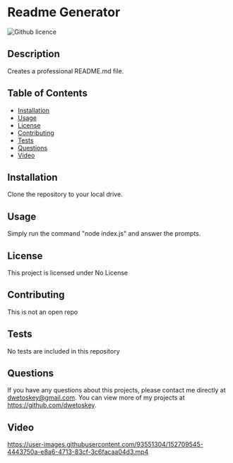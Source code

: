 # Readme Generator
  ![Github licence](https://img.shields.io/badge/Public%20Domain-License-blue)
  
  ## Description 
  Creates a professional README.md file.
  ## Table of Contents
  * [Installation](#installation)
  * [Usage](#usage)
  * [License](#license)
  * [Contributing](#contributing)
  * [Tests](#tests)
  * [Questions](#questions)
  * [Video](#video)
  
  ## Installation 
  Clone the repository to your local drive.
  ## Usage 
  Simply run the command "node index.js" and answer the prompts.
  ## License 
  This project is licensed under No License
  ## Contributing 
  This is not an open repo
  ## Tests
  No tests are included in this repository
  ## Questions
  If you have any questions about this projects, please contact me directly at dwetoskey@gmail.com. You can view more of my projects at https://github.com/dwetoskey.
  ## Video
 


https://user-images.githubusercontent.com/93551304/152709545-4443750a-e8a6-4713-83cf-3c6facaa04d3.mp4

